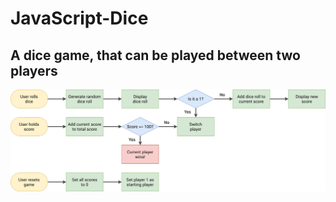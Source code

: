 # JavaScript-Dice
## A dice game, that can be played between two players
![The Flowchart of the game.](https://github.com/Nashville001/JavaScript-Dice/blob/main/pig-game-flowchart.png)

